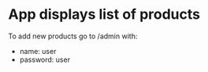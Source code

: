 # App displays list of products<br />

To add new products go to /admin with:<br />
* name: user<br />
* password: user
